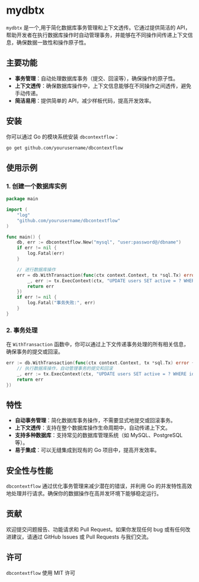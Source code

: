 # mydbtx

`mydbtx` 是一个,用于简化数据库事务管理和上下文透传。它通过提供简洁的 API，帮助开发者在执行数据库操作时自动管理事务，并能够在不同操作间传递上下文信息，确保数据一致性和操作原子性。

## 主要功能

- **事务管理**：自动处理数据库事务（提交、回滚等），确保操作的原子性。
- **上下文透传**：确保数据库操作中，上下文信息能够在不同操作之间透传，避免手动传递。
- **简洁易用**：提供简单的 API，减少样板代码，提高开发效率。

## 安装

你可以通过 Go 的模块系统安装 `dbcontextflow`：

```bash
go get github.com/yourusername/dbcontextflow
```

## 使用示例

### 1. 创建一个数据库实例

```go
package main

import (
    "log"
    "github.com/yourusername/dbcontextflow"
)

func main() {
    db, err := dbcontextflow.New("mysql", "user:password@/dbname")
    if err != nil {
        log.Fatal(err)
    }

    // 进行数据库操作
    err = db.WithTransaction(func(ctx context.Context, tx *sql.Tx) error {
        _, err := tx.ExecContext(ctx, "UPDATE users SET active = ? WHERE id = ?", true, 1)
        return err
    })
    if err != nil {
        log.Fatal("事务失败:", err)
    }
}
```

### 2. 事务处理

在 `WithTransaction` 函数中，你可以通过上下文传递事务处理的所有相关信息，确保事务的提交或回滚。

```go
err := db.WithTransaction(func(ctx context.Context, tx *sql.Tx) error {
    // 执行数据库操作，自动管理事务的提交和回滚
    _, err := tx.ExecContext(ctx, "UPDATE users SET active = ? WHERE id = ?", true, 2)
    return err
})
```

## 特性

- **自动事务管理**：简化数据库事务操作，不需要显式地提交或回滚事务。
- **上下文透传**：支持在整个数据库操作生命周期中，自动传递上下文。
- **支持多种数据库**：支持常见的数据库管理系统（如 MySQL、PostgreSQL 等）。
- **易于集成**：可以无缝集成到现有的 Go 项目中，提高开发效率。

## 安全性与性能

`dbcontextflow` 通过优化事务管理来减少潜在的错误，并利用 Go 的并发特性高效地处理并行请求。确保你的数据操作在高并发环境下能够稳定运行。

## 贡献

欢迎提交问题报告、功能请求和 Pull Request。如果你发现任何 bug 或有任何改进建议，请通过 GitHub Issues 或 Pull Requests 与我们交流。

## 许可

`dbcontextflow` 使用 MIT 许可
